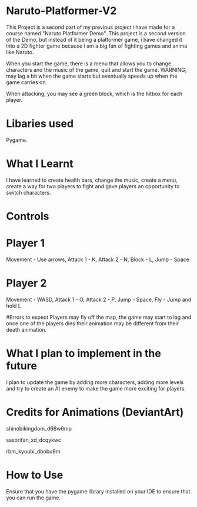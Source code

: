 
# Naruto-Platformer-V2

This Project is a second part of my previous project i have made for a course named "Naruto Platformer Demo".
This project is a second version of the Demo, but instead of it being a platformer game, i have changed it into a 
2D fighter game because i am a big fan of fighting games and anime like Naruto.

When you start the game, there is a menu that allows you to change characters and the music of the game, quit and start the game.
WARNING, may lag a bit when the game starts but eventually speeds up when the game carries on.

When attacking, you may see a green block, which is the hitbox for each player.

# Libaries used

Pygame.

# What I Learnt

I have learned to create health bars, change the music, create a menu, 
create a way for two players to fight and gave players an opportunity to switch characters.

# Controls
# Player 1
Movement - Use arrows,
Attack 1 - K,
Attack 2 - N,
Block - L,
Jump - Space

# Player 2
Movement - WASD,
Attack 1 - O,
Attack 2 - P,
Jump - Space,
Fly - Jump and hold L

#Errors to expect
Players may fly off the map, the game may start to lag and once one of the players dies their animation may be different from their death animation.

# What I plan to implement in the future

I plan to update the game by adding more characters, adding more levels and try to create an AI enemy to make the game more exciting for players.

# Credits for Animations (DeviantArt)

shinobikingdom_d66w6mp

sasorifan_xd_dcqykwc

rbm_kyuubi_dbobu9m

# How to Use

Ensure that you have the pygame library installed on your IDE to ensure that you can run the game.

